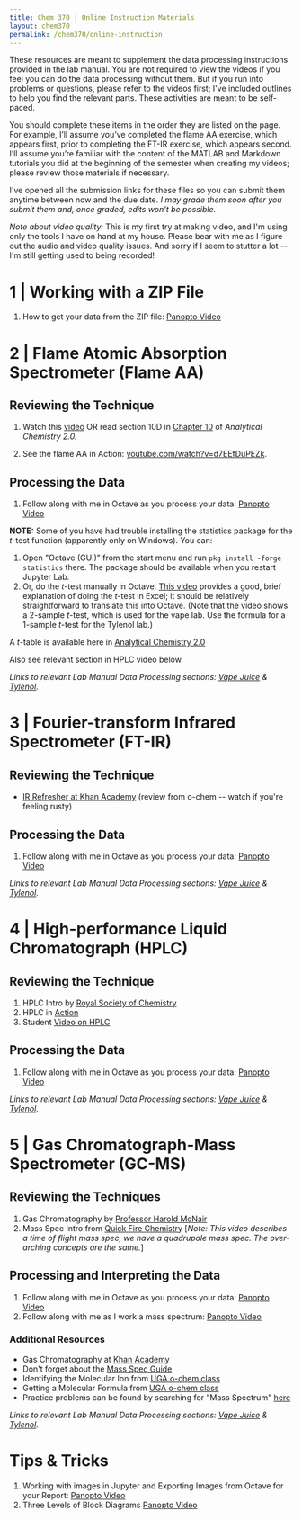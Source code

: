 ```yaml
---
title: Chem 370 | Online Instruction Materials
layout: chem370
permalink: /chem370/online-instruction
---
```


These resources are meant to supplement the data processing instructions provided in the lab manual.  You are not required to view the videos if you feel you can do the data processing without them.  But if you run into problems or questions, please refer to the videos first; I've included outlines to help you find the relevant parts.  These activities are meant to be self-paced.

You should complete these items in the order they are listed on the page. For example, I’ll assume you’ve completed the flame AA exercise, which appears first, prior to completing the FT-IR exercise, which appears second.  I’ll assume you’re familiar with the content of the MATLAB and Markdown tutorials you did at the beginning of the semester when creating my videos; please review those materials if necessary.

I've opened all the submission links for these files so you can submit them anytime between now and the due date.  *I may grade them soon after you submit them and, once graded, edits won't be possible.*

*Note about video quality:* This is my first try at making video, and I'm using only the tools I have on hand at my house.  Please bear with me as I figure out the audio and video quality issues.  And sorry if I seem to stutter a lot -- I'm still getting used to being recorded!

# 1 | Working with a ZIP File

1. How to get your data from the ZIP file: [Panopto Video](https://wcu.hosted.panopto.com/Panopto/Pages/Viewer.aspx?id=36e65d54-fdd2-49d1-93bf-ab8700083157)

# 2 | Flame Atomic Absorption Spectrometer (Flame AA)

## Reviewing the Technique

1. Watch this [video](https://www.youtube.com/watch?v=EfmyrAr4ESM&t=458s) OR read section 10D in [Chapter 10](http://dpuadweb.depauw.edu/harvey_web/eTextProject/pdfFiles/Chapter10.pdf) of *Analytical Chemistry 2.0.*

1. See the flame AA in Action: [youtube.com/watch?v=d7EEfDuPEZk](https://www.youtube.com/watch?v=d7EEfDuPEZk).

## Processing the Data

1. Follow along with me in Octave as you process your data: [Panopto Video](https://wcu.hosted.panopto.com/Panopto/Pages/Viewer.aspx?id=dc0d00c9-c3a9-4c0b-8deb-ab86016fe018)

**NOTE:** Some of you have had trouble installing the statistics package for the *t*-test function (apparently only on Windows).  You can:
1. Open "Octave (GUI)" from the start menu and run `pkg install -forge statistics` there.  The package should be available when you restart Jupyter Lab.
1. Or, do the *t*-test manually in Octave.  [This video](https://www.youtube.com/watch?v=pTmLQvMM-1M) provides a good, brief explanation of doing the *t*-test in Excel; it should be relatively straightforward to translate this into Octave.  (Note that the video shows a 2-sample *t*-test, which is used for the vape lab.  Use the formula for a 1-sample *t*-test for the Tylenol lab.)

A *t*-table is available here in [Analytical Chemistry 2.0](http://dpuadweb.depauw.edu/harvey_web/eTextProject/pdfFiles/Appendix.pdf)

Also see relevant section in HPLC video below.

*Links to relevant Lab Manual Data Processing sections: [Vape Juice](https://alphonse.github.io/chem370/lab-manual/flame-aa.html#data-processing-3) & [Tylenol](https://alphonse.github.io/chem370/lab-manual/flame-aa-1.html#data-processing-9).*

# 3 | Fourier-transform Infrared Spectrometer (FT-IR)

## Reviewing the Technique

- [IR Refresher at Khan Academy](https://www.khanacademy.org/science/organic-chemistry/spectroscopy-jay/infrared-spectroscopy-theory/v/introduction-to-infrared-spectroscopy) (review from o-chem -- watch if you're feeling rusty)

## Processing the Data

1. Follow along with me in Octave as you process your data: [Panopto Video](https://wcu.hosted.panopto.com/Panopto/Pages/Viewer.aspx?id=54f06717-3edb-487d-9a12-ab8c0118336e)

*Links to relevant Lab Manual Data Processing sections: [Vape Juice](https://alphonse.github.io/chem370/lab-manual/ft-ir.html#data-processing-4) & [Tylenol](https://alphonse.github.io/chem370/lab-manual/ft-ir.html#data-processing-7).*

# 4 | High-performance Liquid Chromatograph (HPLC)

## Reviewing the Technique

1. HPLC Intro by [Royal Society of Chemistry](https://www.youtube.com/watch?v=kz_egMtdnL4)
1. HPLC in [Action](https://www.youtube.com/watch?v=yp722aGqx6g&list=PLyzbGQpKyaTgwcL6w9jNlzVA3OqtrCSIT&index=8&t=0s&app=desktop)
1. Student [Video on HPLC](https://www.youtube.com/watch?v=gNZ1xZMyUCc)

## Processing the Data

1. Follow along with me in Octave as you process your data: [Panopto Video](https://wcu.hosted.panopto.com/Panopto/Pages/Viewer.aspx?id=7a35da89-9377-445c-aafd-ab8c01183fac)

*Links to relevant Lab Manual Data Processing sections: [Vape Juice](https://alphonse.github.io/chem370/lab-manual/flame-aa.html#data-processing-5) & [Tylenol](https://alphonse.github.io/chem370/lab-manual/flame-aa-1.html#data-processing-6).*

# 5 | Gas Chromatograph-Mass Spectrometer (GC-MS)

## Reviewing the Techniques

1. Gas Chromatography by [Professor Harold McNair](https://www.youtube.com/watch?v=dffeiLgeKx8)
2. Mass Spec Intro from [Quick Fire Chemistry](https://www.youtube.com/watch?v=fVL6XLbzBLw) [*Note: This video describes a time of flight mass spec, we have a quadrupole mass spec.  The over-arching concepts are the same.*]

## Processing and Interpreting the Data

1. Follow along with me in Octave as you process your data: [Panopto Video](https://wcu.hosted.panopto.com/Panopto/Pages/Viewer.aspx?id=e6249bdd-1940-4199-87ba-ab8f0153efcc)
1.  Follow along with me as I work a mass spectrum: [Panopto Video](https://wcu.hosted.panopto.com/Panopto/Pages/Viewer.aspx?id=080e4129-2aee-4cd2-9941-ab9800e5b5ad)

### Additional Resources

- Gas Chromatography at [Khan Academy](https://www.khanacademy.org/test-prep/mcat/chemical-processes/separations-purifications/v/gas-chromatography)
- Don't forget about the [Mass Spec Guide](https://alphonse.github.io/chem370/guides/mass-spec)
- Identifying the Molecular Ion from [UGA o-chem class](https://www.youtube.com/watch?v=4zN74oZVsBo)
- Getting a Molecular Formula from [UGA o-chem class](https://www.youtube.com/watch?v=T2pNUjHmiks)
- Practice problems can be found by searching for "Mass Spectrum" [here](https://www.youtube.com/channel/UCFWZLr0WnlFa8Dd9YKOCvsg/videos)

*Links to relevant Lab Manual Data Processing sections: [Vape Juice](https://alphonse.github.io/chem370/lab-manual/flame-aa.html#data-processing-2) & [Tylenol](https://alphonse.github.io/chem370/lab-manual/flame-aa-1.html#data-processing-8).*

# Tips & Tricks

1. Working with images in Jupyter and Exporting Images from Octave for your Report: [Panopto Video](https://wcu.hosted.panopto.com/Panopto/Pages/Viewer.aspx?id=57aa8a5b-df1d-4004-927a-ab90001bc595)
1. Three Levels of Block Diagrams [Panopto Video](https://wcu.hosted.panopto.com/Panopto/Pages/Viewer.aspx?id=b4932bee-837c-46e1-a164-ab9200169c03)
